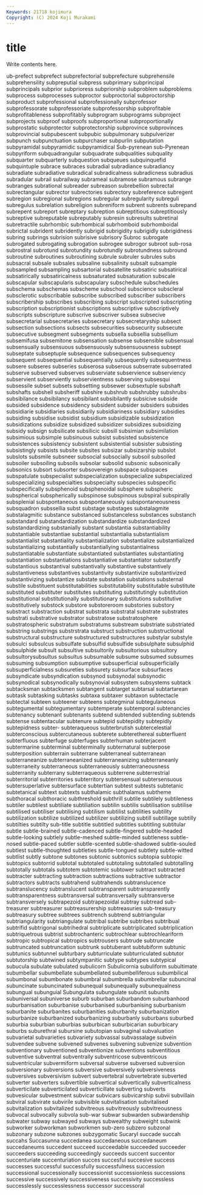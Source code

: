 ```yaml
---
Keywords: 21718 kojimura
Copyright: (C) 2024 Koji Murakami
---
```


# title

Write contents here.



ub-prefect subprefect subprefectorial
subprefecture subprehensile subprehensility subpreputial subpress subprimary subprincipal subprincipals subprior subprioress
subpriorship subproblem subproblems subprocess subprocesses subproctor subproctorial subproctorship subproduct subprofessional
subprofessionally subprofessor subprofessorate subprofessoriate subprofessorship subprofitable subprofitableness subprofitably subprogram subprograms
subproject subprojects subproof subproofs subproportional subproportionally subprostatic subprotector subprotectorship subprovince
subprovinces subprovincial subpubescent subpubic subpulmonary subpulverizer subpunch subpunctuation subpurchaser subpurlin
subputation subpyramidal subpyramidic subpyramidical Sub-pyrenean sub-Pyrenean subpyriform subquadrangular subquadrate subqualities
subquality subquarter subquarterly subquestion subqueues subquinquefid subquintuple subrace subraces subradial
subradiance subradiancy subradiate subradiative subradical subradicalness subradicness subradius subradular subrail
subrailway subrameal subramose subramous subrange subranges subrational subreader subreason subrebellion
subrectal subrectangular subrector subrectories subrectory subreference subregent subregion subregional subregions
subregular subregularity subreguli subregulus subrelation subreligion subreniform subrent subrents subrepand
subrepent subreport subreptary subreption subreptitious subreptitiously subreptive subreputable subreputably subresin
subresults subretinal subretractile subrhombic subrhombical subrhomboid subrhomboidal subrictal subrident subridently
subrigid subrigidity subrigidly subrigidness subring subrings subrision subrisive subrisory Subroc
subrogate subrogated subrogating subrogation subrogee subrogor subroot sub-rosa subrostral subrotund
subrotundity subrotundly subrotundness subround subroutine subroutines subroutining subrule subruler subrules
subs subsacral subsale subsales subsaline subsalinity subsalt subsample subsampled subsampling
subsartorial subsatellite subsatiric subsatirical subsatirically subsatiricalness subsaturated subsaturation subscale subscapular
subscapularis subscapulary subschedule subschedules subschema subschemas subscheme subschool subscience subscleral
subsclerotic subscribable subscribe subscribed subscriber subscribers subscribership subscribes subscribing subscript
subscripted subscripting subscription subscriptionist subscriptions subscriptive subscriptively subscripts subscripture subscrive
subscriver subsea subsecive subsecretarial subsecretaries subsecretary subsecretaryship subsect subsection subsections
subsects subsecurities subsecurity subsecute subsecutive subsegment subsegments subsella subsellia subsellium
subsemifusa subsemitone subsensation subsense subsensible subsensual subsensually subsensuous subsensuously subsensuousness
subsept subseptate subseptuple subsequence subsequences subsequency subsequent subsequential subsequentially subsequently
subsequentness subsere subseres subseries subserosa subserous subserrate subserrated subserve subserved
subserves subserviate subservience subserviency subservient subserviently subservientness subserving subsesqui subsessile
subset subsets subsetting subsewer subsextuple subshaft subshafts subshell subsheriff subshire
subshrub subshrubby subshrubs subsibilance subsibilancy subsibilant subsibilantly subsicive subside subsided
subsidence subsidency subsident subsider subsiders subsides subsidiarie subsidiaries subsidiarily subsidiariness
subsidiary subsidies subsiding subsidise subsidist subsidium subsidizable subsidization subsidizations subsidize
subsidized subsidizer subsidizes subsidizing subsidy subsign subsilicate subsilicic subsill subsimian
subsimilation subsimious subsimple subsinuous subsist subsisted subsistence subsistences subsistency subsistent
subsistential subsister subsisting subsistingly subsists subsite subsites subsizar subsizarship subslot
subslots subsmile subsneer subsocial subsocially subsoil subsoiled subsoiler subsoiling subsoils
subsolar subsolid subsonic subsonically subsonics subsort subsorter subsovereign subspace subspaces
subspatulate subspecialist subspecialization subspecialize subspecialized subspecializing subspecialties subspecialty subspecies subspecific
subspecifically subsphenoid subsphenoidal subsphere subspheric subspherical subspherically subspinose subspinous subspiral
subspirally subsplenial subspontaneous subspontaneously subspontaneousness subsquadron subssellia subst substage substages
substalagmite substalagmitic substance substanced substanceless substances substanch substandard substandardization substandardize
substandardized substandardizing substanially substant substantia substantiability substantiable substantiae substantial substantialia
substantialism substantialist substantiality substantialization substantialize substantialized substantializing substantially substantiallying substantialness
substantiatable substantiate substantiated substantiates substantiating substantiation substantiations substantiative substantiator substantify
substantious substantival substantivally substantive substantively substantiveness substantives substantivity substantivize substantivized
substantivizing substantize substate substation substations substernal substile substituent substitutabilities substitutability
substitutable substitute substituted substituter substitutes substituting substitutingly substitution substitutional substitutionally
substitutionary substitutions substitutive substitutively substock substore substoreroom substories substory substract
substraction substrat substrata substratal substrate substrates substrati substrative substrator substratose
substratosphere substratospheric substratum substratums substream substriate substriated substring substrings substrstrata
substruct substruction substructional substructural substructure substructured substructures substylar substyle subsulci
subsulcus subsulfate subsulfid subsulfide subsulphate subsulphid subsulphide subsult subsultive subsultorily
subsultorious subsultory subsultorysubsultus subsultus subsumable subsume subsumed subsumes subsuming subsumption
subsumptive subsuperficial subsuperficially subsuperficialness subsureties subsurety subsurface subsurfaces subsyndicate subsyndication
subsynod subsynodal subsynodic subsynodical subsynodically subsynovial subsystem subsystems subtack subtacksman
subtacksmen subtangent subtarget subtarsal subtartarean subtask subtasking subtasks subtaxa subtaxer
subtaxon subtectacle subtectal subteen subteener subteens subtegminal subtegulaneous subtegumental subtegumentary
subtemperate subtemporal subtenancies subtenancy subtenant subtenants subtend subtended subtending subtends
subtense subtentacular subtenure subtepid subtepidity subtepidly subtepidness subter- subteraqueous subterbrutish
subtercelestial subterconscious subtercutaneous subterete subterethereal subterfluent subterfluous subterfuge subterfuges subterhuman
subterjacent subtermarine subterminal subterminally subternatural subterpose subterposition subterrain subterrane subterraneal
subterranean subterraneanize subterraneanized subterraneanizing subterraneanly subterraneity subterraneous subterraneously subterraneousness subterranity
subterrany subterraqueous subterrene subterrestrial subterritorial subterritories subterritory subtersensual subtersensuous subtersuperlative
subtersurface subtertian subtest subtests subtetanic subtetanical subtext subtexts subthalamic subthalamus
subtheme subthoracal subthoracic subthreshold subthrill subtile subtilely subtileness subtiler subtilest
subtiliate subtiliation subtilin subtilis subtilisation subtilise subtilised subtiliser subtilising subtilism
subtilist subtilities subtility subtilization subtilize subtilized subtilizer subtilizing subtill subtillage
subtilly subtilties subtilty sub-title subtitle subtitled subtitles subtitling subtitular subtle
subtle-brained subtle-cadenced subtle-fingered subtle-headed subtle-looking subtlely subtle-meshed subtle-minded subtleness subtle-nosed
subtle-paced subtler subtle-scented subtle-shadowed subtle-souled subtlest subtle-thoughted subtleties subtle-tongued subtlety
subtle-witted subtlist subtly subtone subtones subtonic subtonics subtopia subtopic subtopics
subtorrid subtotal subtotaled subtotaling subtotalled subtotalling subtotally subtotals subtotem subtotemic
subtower subtract subtracted subtracter subtracting subtraction subtractions subtractive subtractor subtractors
subtracts subtrahend subtrahends subtranslucence subtranslucency subtranslucent subtransparent subtransparently subtransparentness subtransversal
subtransversally subtransverse subtransversely subtrapezoid subtrapezoidal subtray subtread sub-treasurer subtreasurer subtreasurership
subtreasuries sub-treasury subtreasury subtree subtrees subtrench subtrend subtriangular subtriangularity subtriangulate
subtribal subtribe subtribes subtribual subtrifid subtrigonal subtrihedral subtriplicate subtriplicated subtriplication
subtriquetrous subtrist subtrochanteric subtrochlear subtrochleariform subtropic subtropical subtropics subtrousers subtrude
subtruncate subtruncated subtruncation subtrunk subtuberant subtubiform subtunic subtunics subtunnel subturbary
subturriculate subturriculated subtutor subtutorship subtwined subtympanitic subtype subtypes subtypical subucula
subulate subulated subulicorn Subulicornia subuliform subultimate subumbellar subumbellate subumbellated subumbelliferous
subumbilical subumbonal subumbonate subumbral subumbrella subumbrellar subuncinal subuncinate subuncinated subunequal
subunequally subunequalness subungual subunguial Subungulata subungulate subunit subunits subuniversal subuniverse
suburb suburban suburbandom suburbanhood suburbanisation suburbanise suburbanised suburbanising suburbanism suburbanite
suburbanites suburbanities suburbanity suburbanization suburbanize suburbanized suburbanizing suburbanly suburbans suburbed
suburbia suburbian suburbias suburbican suburbicarian suburbicary suburbs suburethral subursine subutopian
subvaginal subvaluation subvarietal subvarieties subvariety subvassal subvassalage subvein subvendee subvene
subvened subvenes subvening subvenize subvention subventionary subventioned subventionize subventions subventitious
subventive subventral subventrally subventricose subventricous subventricular subvermiform subversal subverse subversed
subversion subversionary subversions subversive subversively subversiveness subversives subversivism subvert subvertebral
subvertebrate subverted subverter subverters subvertible subvertical subvertically subverticalness subverticilate subverticilated
subverticillate subverting subverts subvesicular subvestment subvicar subvicars subvicarship subvii subvillain
subviral subvirate subvirile subvisible subvitalisation subvitalised subvitalization subvitalized subvitreous subvitreously
subvitreousness subvocal subvocally subvola sub-war subwar subwarden subwardenship subwater subway
subwayed subways subwealthy subweight subwink subworker subworkman subworkmen sub-zero subzero
subzonal subzonary subzone subzones subzygomatic Sucaryl succade succah succahs Succasunna
succedanea succedaneous succedaneum succedaneums succedent succeed succeedable succeeded succeeder succeeders
succeeding succeedingly succeeds succent succentor succenturiate succenturiation succes succesful succesive
success successes successful successfully successfulness succession successional successionally successionist successionless
successions successive successively successiveness successivity successless successlessly successlessness successor successoral
